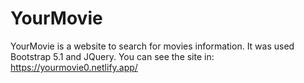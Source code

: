 # YourMovie
YourMovie is a website to search for movies information. It was used Bootstrap 5.1 and JQuery. 
You can see the site in: https://yourmovie0.netlify.app/
